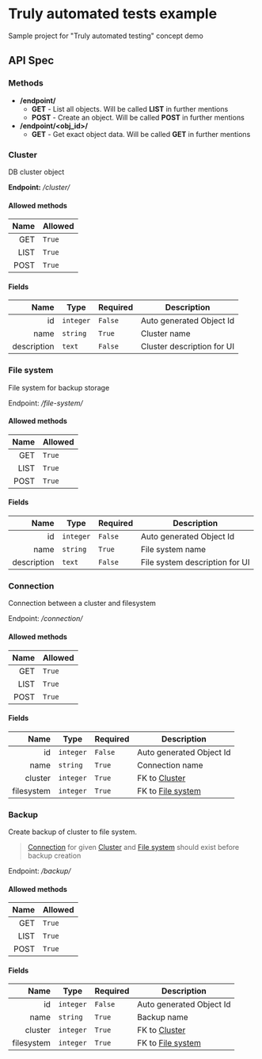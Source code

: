 # Truly automated tests example
Sample project for "Truly automated testing" concept demo


## API  Spec

### Methods

 - **/endpoint/**
    - **GET** - List all objects. Will be called **LIST** in further mentions
    - **POST** - Create an object. Will be called **POST** in further mentions
 - **/endpoint/\<obj_id\>/**
    - **GET** - Get exact object data. Will be called **GET** in further mentions

### Cluster

DB cluster object

**Endpoint:** _/cluster/_

#### Allowed methods

Name | Allowed
---: | ---
GET  | `True`
LIST | `True`
POST | `True`

#### Fields

Name | Type | Required | Description
---: | --- | --- | ---
id | `integer` | `False` | Auto generated Object Id
name | `string` | `True` | Cluster name
description | `text` | `False` | Cluster description for UI


### File system

File system for backup storage

Endpoint: _/file-system/_

#### Allowed methods

Name | Allowed
---: | ---
GET  | `True`
LIST | `True`
POST | `True`

#### Fields

Name | Type | Required | Description
---: | --- | --- | ---
id | `integer` | `False` | Auto generated Object Id
name | `string` | `True` | File system name
description | `text` | `False` | File system description for UI


### Connection

Connection between a cluster and filesystem

Endpoint: _/connection/_

#### Allowed methods

Name | Allowed
---: | ---
GET  | `True`
LIST | `True`
POST | `True`

#### Fields

Name | Type | Required | Description
---: | --- | --- | ---
id | `integer` | `False` | Auto generated Object Id
name | `string` | `True` | Connection name
cluster | `integer` | `True` | FK to [Cluster](#cluster)
filesystem | `integer` | `True` | FK to [File system](#file-system)


### Backup

Create backup of cluster to file system.

> [Connection](#connection) for given [Cluster](#cluster) and [File system](#file-system)
> should exist before backup creation 

Endpoint: _/backup/_

#### Allowed methods

Name | Allowed
---: | ---
GET  | `True`
LIST | `True`
POST | `True`

#### Fields

Name | Type | Required | Description
---: | --- | --- | ---
id | `integer` | `False` | Auto generated Object Id
name | `string` | `True` | Backup name
cluster | `integer` | `True` | FK to [Cluster](#cluster)
filesystem | `integer` | `True` | FK to [File system](#file-system)